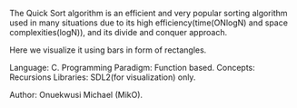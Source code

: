 The Quick Sort algorithm is an efficient and very popular sorting algorithm used in many situations due to its high efficiency(time(ONlogN) and space complexities(logN)), and its divide and conquer approach.

Here we visualize it using bars in form of rectangles.

Language: C.
Programming Paradigm: Function based.
Concepts: Recursions
Libraries: SDL2(for visualization) only.

Author: Onuekwusi Michael (MikO).
